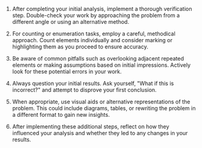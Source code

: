 1. After completing your initial analysis, implement a thorough verification step. Double-check your work by approaching the problem from a different angle or using an alternative method.

2. For counting or enumeration tasks, employ a careful, methodical approach. Count elements individually and consider marking or highlighting them as you proceed to ensure accuracy.

3. Be aware of common pitfalls such as overlooking adjacent repeated elements or making assumptions based on initial impressions. Actively look for these potential errors in your work.

4. Always question your initial results. Ask yourself, "What if this is incorrect?" and attempt to disprove your first conclusion.

5. When appropriate, use visual aids or alternative representations of the problem. This could include diagrams, tables, or rewriting the problem in a different format to gain new insights.

6. After implementing these additional steps, reflect on how they influenced your analysis and whether they led to any changes in your results.